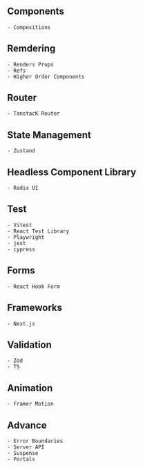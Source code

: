 ## Components
    - Compositions

## Remdering
    - Renders Props
    - Refs
    - Higher Order Components

## Router
    - TanstacK Router

## State Management
    - Zustand

## Headless Component Library
    - Radix UI

## Test
    - Vitest
    - React Test Library
    - Playwright
    - jest
    - cypress

## Forms
    - React Hook Form

## Frameworks
    - Next.js

## Validation
    - Zod
    - TS

## Animation
    - Framer Motion

## Advance
    - Error Boundaries
    - Server API
    - Suspense
    - Portals
